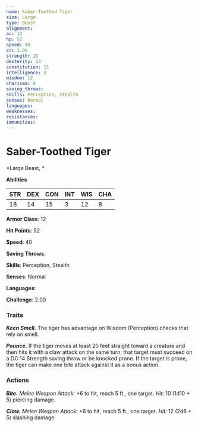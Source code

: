 ```yaml
---
name: Saber-Toothed Tiger
size: Large
type: Beast
alignment: 
ac: 12
hp: 52
speed: 40
cr: 2.00
strength: 18
dexterity: 14
constitution: 15
intelligence: 3
wisdom: 12
charisma: 8
saving_throws: 
skills: Perception, Stealth
senses: Normal
languages: 
weaknesses:
resistances:
immunities:
---
```


# Saber-Toothed Tiger

*Large Beast, *

**Abilities**

| STR | DEX | CON | INT | WIS | CHA |
| --- | --- | --- | --- | --- | --- |
| 18 | 14 | 15 | 3 | 12 | 8 |

**Armor Class**: 12

**Hit Points**: 52

**Speed**: 40

**Saving Throws**: 

**Skills**: Perception, Stealth

**Senses**: Normal

**Languages**: 

**Challenge**: 2.00


### Traits
***Keen Smell.*** The tiger has advantage on Wisdom (Perception) checks that rely on smell. 

***Pounce.*** If the tiger moves at least 20 feet straight toward a creature and then hits it with a claw attack on the same turn, that target must succeed on a DC 14 Strength saving throw or be knocked prone. If the target is prone, the tiger can make one bite attack against it as a bonus action.

### Actions
***Bite.*** *Melee Weapon Attack:* +6 to hit, reach 5 ft., one target. *Hit:* 10 (1d10 + 5) piercing damage. 

***Claw.*** *Melee Weapon Attack:* +6 to hit, reach 5 ft., one target. *Hit:* 12 (2d6 + 5) slashing damage.
